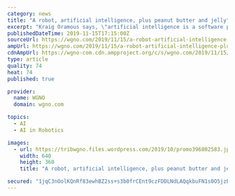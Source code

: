 ```yaml
---
category: news
title: "A robot, artificial intelligence, plus peanut butter and jelly"
excerpt: "Kraig Oramous says, \"artificial intelligence is a software program that acts independently from humans.\" Using his own intelligence, Kraig unwraps the robot he built to test his theory that artificial intelligence will make the world a more efficient planet."
publishedDateTime: 2019-11-15T17:15:00Z
sourceUrl: https://wgno.com/2019/11/15/a-robot-artificial-intelligence-plus-peanut-butter-and-jelly/
ampUrl: https://wgno.com/2019/11/15/a-robot-artificial-intelligence-plus-peanut-butter-and-jelly/amp/
cdnAmpUrl: https://wgno-com.cdn.ampproject.org/c/s/wgno.com/2019/11/15/a-robot-artificial-intelligence-plus-peanut-butter-and-jelly/amp/
type: article
quality: 74
heat: 74
published: true

provider:
  name: WGNO
  domain: wgno.com

topics:
  - AI
  - AI in Robotics

images:
  - url: https://tribwgno.files.wordpress.com/2019/10/promo396802583.jpg?quality=85&amp;strip=all
    width: 640
    height: 360
    title: "A robot, artificial intelligence, plus peanut butter and jelly"

secured: "1jqC3nOolKQnRf83ewhBZ2ss+s3b0frCEnt9czFDDLNdLAQqkbuFN1s0O5jzBkgngaO7ezwmIg3gcaDjWsqENofIe61uhfBYTklZJ5aXa4UBb0hKzuCc7pNPWIPRUN8uK2keT/UoauF+R9DOIarISkMqGt01cy0Ju29xQKAuMYF3ujBQJZxKgy/Y/Z+lkP1Y2t58akXeI5I5xbHymFD3qnKNn7L+EHUQ3sebqrf2Z0V2JQ5/JCiYkOkQgZcTkiFNw6NUdkzKqv35nniXh0yvPg==;bwqZ2k7iMB4JndPTwtEl8Q=="
---
```


